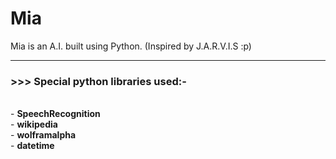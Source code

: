 # Mia
Mia is an A.I. built using Python. (Inspired by J.A.R.V.I.S :p)
<hr>
<h3>>>> Special python libraries used:-</h3><br>
 - <b> SpeechRecognition </b> <br>
 - <b> wikipedia </b> <br>
 - <b> wolframalpha </b> <br>
 - <b> datetime </b> <br>

